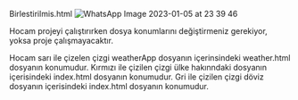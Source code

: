 Birlestirilmis.html
![WhatsApp Image 2023-01-05 at 23 39 46](https://user-images.githubusercontent.com/65122131/210883826-cebf5fdd-574d-4ce1-a306-98e24c70cf41.jpeg)

Hocam projeyi çalıştırırken dosya konumlarını değiştirmeniz gerekiyor, yoksa proje çalışmayacaktır.

Hocam sarı ile çizelen çizgi weatherApp dosyanın içerinsindeki weather.html dosyanın konumudur.
Kırmızı ile çizilen çizgi ülke hakınndaki dosyanın içerisindeki index.html dosyanın konumudur.
Gri ile çizilen çizgi döviz dosyanın içerisindeki index.html dosyanın konumudur.
